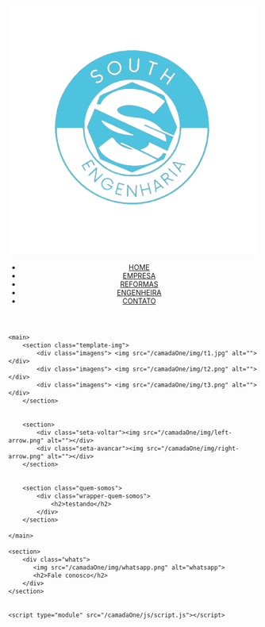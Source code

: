 <!DOCTYPE html>
<html lang="pt-br">
<head>
    <meta charset="UTF-8">
    <meta http-equiv="X-UA-Compatible" content="IE=edge">
    <meta name="viewport" content="width=device-width, initial-scale=1.0">
    <link rel="stylesheet" href="./camadaOne/css/style.css">
    <title>SOUTH CONSTRUÇÕES</title>
</head>
<body>
    <header>
        <div class="logo"><img src="/camadaOne/img/south.png" alt=""></div>
        <nav class="menu-navegation">
            <ul>
                <li><a href="index.html">HOME</a></li>
                <li><a href="/camadaClick/html/quemSomos.html">EMPRESA</a></li>
                <li><a href="#">REFORMAS</a></li>
                <li><a href="#">ENGENHEIRA</a></li>
                <li><a href="#">CONTATO</a></li>
            </ul>
        </nav>
    </header>

    <main>
        <section class="template-img">
            <div class="imagens"> <img src="/camadaOne/img/t1.jpg" alt=""></div>
            <div class="imagens"> <img src="/camadaOne/img/t2.png" alt=""></div>
            <div class="imagens"> <img src="/camadaOne/img/t3.png" alt=""></div>
        </section>

        
        <section>
            <div class="seta-voltar"><img src="/camadaOne/img/left-arrow.png" alt=""></div>
            <div class="seta-avancar"><img src="/camadaOne/img/right-arrow.png" alt=""></div>
        </section>


        <section class="quem-somos">  
            <div class="wrapper-quem-somos">
                <h2>testando</h2>
            </div>
        </section>

    </main>

    <section>
        <div class="whats">
           <img src="/camadaOne/img/whatsapp.png" alt="whatsapp">
           <h2>Fale conosco</h2>
        </div>
    </section>


    <script type="module" src="/camadaOne/js/script.js"></script>
</body>
</html>
